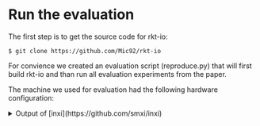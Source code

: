 # Run the evaluation

<!--
Due its special hardware requirments we provide ssh access to our evaluation
machines. Please contact the paper author email address to obtain ssh keys. The
machines will have the correct hardware and also software installed to run the
experiments. If you run into problems you can write join the IRC channel #rkt-io
on freenode fro a live chat (there is also a webchat version at
https://webchat.freenode.net/) or write an email for further questions.
-->


The first step is to get the source code for rkt-io:

```console
$ git clone https://github.com/Mic92/rkt-io
```

For convience we created an evaluation script (reproduce.py) that will first build rkt-io and than run all evaluation experiments from the paper. 

The machine we used for evaluation had the following hardware configuration:

<details>
<summary> Output of [inxi](https://github.com/smxi/inxi)</summary>

```
System:    Host: martha Kernel: 5.15.14 x86_64 bits: 64 compiler: gcc v: 10.3.0 Console: N/A 
           Distro: NixOS 21.11 (Porcupine) 
Machine:   Type: Desktop System: NOVATECH product: PC-BX19795 v: V1.0 serial: 7456935-002 Chassis: 
           type: 3 v: 1.0 serial: 7456935-002 
           Mobo: ASUSTeK model: PRIME Z390-P v: Rev X.0x serial: 190347447802077 
           UEFI: American Megatrends v: 2417 date: 06/03/2019 
Memory:    RAM: total: 62.54 GiB used: 17.55 GiB (28.1%) 
           Array-1: capacity: 64 GiB slots: 4 EC: None max-module-size: 16 GiB note: est. 
           Device-1: ChannelA-DIMM1 size: 16 GiB speed: 2666 MT/s type: DDR4 detail: synchronous 
           bus-width: 64 bits total: 64 bits manufacturer: Micron part-no: 16ATF2G64AZ-2G6E1 
           serial: 1E915F06 
           Device-2: ChannelA-DIMM2 size: 16 GiB speed: 2666 MT/s type: DDR4 detail: synchronous 
           bus-width: 64 bits total: 64 bits manufacturer: Micron part-no: 16ATF2G64AZ-2G6E1 
           serial: 1E915F22 
           Device-3: ChannelB-DIMM1 size: 16 GiB speed: 2666 MT/s type: DDR4 detail: synchronous 
           bus-width: 64 bits total: 64 bits manufacturer: Micron part-no: 16ATF2G64AZ-2G6E1 
           serial: 1E915EFC 
           Device-4: ChannelB-DIMM2 size: 16 GiB speed: 2666 MT/s type: DDR4 detail: synchronous 
           bus-width: 64 bits total: 64 bits manufacturer: Micron part-no: 16ATF2G64AZ-2G6E1 
           serial: 1E91605C 
PCI Slots: Slot: 0 type: x1 PCI Express <BAD INDEX> status: Available length: Short 
           Slot: 1 type: x16 PCI Express <BAD INDEX> status: In Use length: Long 
           Slot: 2 type: x1 PCI Express PCIEX1_2 status: Available length: Short 
           Slot: 3 type: x16 PCI Express PCIEX16_2 status: Available length: Long 
           Slot: 4 type: x1 PCI Express PCIEX1_3 status: Available length: Short 
           Slot: 5 type: x1 PCI Express PCIEX1_4 status: In Use length: Short 
CPU:       Info: 8-Core model: Intel Core i9-9900K bits: 64 type: MT MCP arch: Kaby Lake 
           note: check rev: C cache: L1: 512 KiB L2: 16 MiB L3: 16 MiB 
           flags: avx avx2 lm nx pae sse sse2 sse3 sse4_1 sse4_2 ssse3 vmx bogomips: 115200 
           Speed: 4800 MHz min/max: 800/5000 MHz volts: 0.9 V ext-clock: 100 MHz 
           Core speeds (MHz): 1: 4800 2: 4793 3: 4802 4: 4785 5: 4801 6: 4758 7: 4800 8: 4780 
           9: 4801 10: 4801 11: 4801 12: 4800 13: 4802 14: 4797 15: 4799 16: 4801 
Graphics:  Device-1: Intel CoffeeLake-S GT2 [UHD Graphics 630] vendor: ASUSTeK driver: i915 
           v: kernel bus-ID: 00:02.0 chip-ID: 8086:3e98 class-ID: 0300 
           Display: server: No display server data found. Headless machine? tty: N/A 
           Message: Unable to show advanced data. Required tool glxinfo missing. 
Audio:     Device-1: Intel Cannon Lake PCH cAVS vendor: ASUSTeK driver: snd_hda_intel v: kernel 
           bus-ID: 00:1f.3 chip-ID: 8086:a348 class-ID: 0403 
           Sound Server-1: ALSA v: k5.15.14 running: yes 
Network:   Device-1: Intel Ethernet XL710 for 40GbE QSFP+ driver: i40e v: kernel port: efa0 
           bus-ID: 01:00.0 chip-ID: 8086:1583 class-ID: 0200 
           IF: enp1s0f0 state: up speed: 40000 Mbps duplex: full mac: 3c:fd:fe:9e:97:58 
           IP v4: 192.168.161.142/24 type: dynamic scope: global 
           IP v6: fd9a:5371:cd3f:0:3efd:feff:fe9e:9758/64 type: dynamic mngtmpaddr noprefixroute 
           scope: global 
           IP v6: fe80::3efd:feff:fe9e:9758/64 scope: link 
           Device-2: Intel Ethernet XL710 for 40GbE QSFP+ driver: i40e v: kernel port: efa0 
           bus-ID: 01:00.1 chip-ID: 8086:1583 class-ID: 0200 
           IF: enp1s0f1 state: up speed: 40000 Mbps duplex: full mac: 3c:fd:fe:9e:97:59 
           IP v4: 192.168.161.80/24 type: dynamic scope: global 
           IP v6: fd9a:5371:cd3f:0:3efd:feff:fe9e:9759/64 type: dynamic mngtmpaddr noprefixroute 
           scope: global 
           IP v6: fe80::3efd:feff:fe9e:9759/64 scope: link 
           Device-3: Realtek RTL8111/8168/8411 PCI Express Gigabit Ethernet 
           vendor: ASUSTeK PRIME B450M-A driver: r8169 v: kernel port: 3000 bus-ID: 05:00.0 
           chip-ID: 10ec:8168 class-ID: 0200 
           IF: enp5s0 state: up speed: 1000 Mbps duplex: full mac: 04:d4:c4:04:4a:ba 
           IP v4: 129.215.165.53/23 type: dynamic scope: global 
           IP v6: 2001:630:3c1:164:6d4:c4ff:fe04:4aba/64 type: dynamic mngtmpaddr noprefixroute 
           scope: global 
           IP v6: fe80::6d4:c4ff:fe04:4aba/64 scope: link 
           IF-ID-1: docker0 state: down mac: 02:42:dd:21:89:e1 
           IP v4: 172.17.0.1/16 scope: global broadcast: 172.17.255.255 
           IF-ID-2: tinc.retiolum state: unknown speed: 10 Mbps duplex: full mac: N/A 
           IP v4: 10.243.29.179/12 scope: global broadcast: 10.255.255.255 
           IP v6: 42:0:3c46:5466:7dbe:f27a:673f:ea64/12 scope: global 
           IP v6: fe80::80d6:5c1a:258a:3e9/64 virtual: stable-privacy scope: link 
           WAN IP: 129.215.165.53 
RAID:      Device-1: zroot type: zfs status: ONLINE level: linear size: 888 GiB free: 571 GiB 
           allocated: 317 GiB 
           Components: Online: N/A 
Drives:    Local Storage: total: raw: 2.69 TiB usable: 3.56 TiB used: 293.46 GiB (8.1%) 
           ID-1: /dev/nvme0n1 vendor: Intel model: SSDPEDKE020T7 size: 1.82 TiB speed: 31.6 Gb/s 
           lanes: 4 rotation: SSD serial: PHLE844600FF2P0IGN rev: QDV101D1 
           ID-2: /dev/sda vendor: Kingston model: SA400S37960G size: 894.25 GiB speed: 6.0 Gb/s 
           rotation: SSD serial: 50026B7682C2E52B rev: 61F1 scheme: GPT 
Partition: ID-1: / size: 827.88 GiB used: 292.92 GiB (35.4%) fs: zfs logical: zroot/root/nixos 
           ID-2: /boot size: 499.7 MiB used: 385.8 MiB (77.2%) fs: vfat dev: /dev/sda1 
           ID-3: /tmp size: 535.11 GiB used: 160.8 MiB (0.0%) fs: zfs logical: zroot/root/tmp 
Swap:      Alert: No swap data was found. 
Sensors:   Missing: Required tool sensors not installed. Check --recommends 
Info:      Processes: 326 
           Uptime: 14:50:01  up 1 day  5:04,  1 user,  load average: 0.18, 0.07, 0.02 wakeups: 0 
           Init: systemd v: 249 target: multi-user.target Compilers: gcc: 10.3.0 Packages: 
           nix-sys: 470 Client: Sudo v: 1.9.7p2 inxi: 3.3.04 
```
</summary>


This script only depends on Python and Nix as referenced above. All other dependencies will be loaded through nix. If the script fails at any point it can be restarted and it will only not yet done builds or experiments. Each command it runs will be printed to during evaluation along with environment variable set.

To run the evaluation script use the following command:

```console
$ cd rkt-io
$ python reproduce.py 
```

After the build is finished, it will start evaluations and generate graphs for each afterwards. The graphs will be written to ./results.

The following figures are reproduced:

<!--
    Figure 1. Micro-benchmarks to showcase the performance of syscalls, storage and network stacks across different systems
        a) System call latency with sendto()
        b) Storage stack performance with fio
        c) Network stack performance with iPerf

    Figure 5. Micro-benchmarks to showcase the effectiveness of various design choices in rkt-io Effectiveness of the SMP design w/ fio with increasing number of threads
        a) Effectiveness of the SMP design w/ fio with increasing number of threads
        b) iPerf throughput w/ different optimizations
        c) Effectiveness of hardware-accelerated crypto routines

    Figure 7. The above plots compare the performance of four real-world applications (SQlite, Ngnix, Redis, and MySQL) while running atop native linux
        a) SQLite throughput w/ Speedtest (no security) and three secure systems: Scone, SGX-LKL and rkt-io
        b) Nginx latency w/ wrk
        c) Nginx throughput w/ wrk
        d) Redis throughput w/ YCSB (A)
        e) Redis latency w/ YCSB (A)
        f) MySQL OLTP throughput w/ sys-bench
-->
